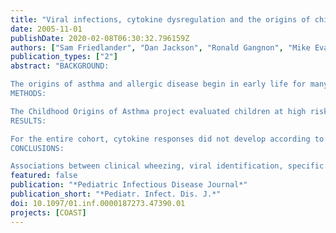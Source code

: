 ```yaml
---
title: "Viral infections, cytokine dysregulation and the origins of childhood asthma and allergic diseases"
date: 2005-11-01
publishDate: 2020-02-08T06:30:32.796159Z
authors: ["Sam Friedlander", "Dan Jackson", "Ronald Gangnon", "Mike Evans", "Zhanlai Li", "Kathy Roberg", "Beth Anderson", "Kirstin Carlson-Dakes", "Kiva Adler", "Stephanie Gilbertson-White", "Tressa Pappas", "Douglas Dasilva", "Chris Tisler", "Lisa Pleiss", "Lance Mikus", "Louis Rosenthal", "Peter Shult", "Carol Kirk", "Erik Reisdorf", "Sabine Hoffjan", "Jim Gern", "Rob Lemanske"]
publication_types: ["2"]
abstract: "BACKGROUND:

The origins of asthma and allergic disease begin in early life for many individuals. It is vital to understand the factors and/or events leading to their development.
METHODS:

The Childhood Origins of Asthma project evaluated children at high risk for asthma to study the relationships among viral infections, environmental factors, immune dysregulation, genetic factors, and the development of atopic diseases. Consequently wheezing illnesses, viral respiratory pathogen identification, and in vitro cytokine response profiles were comprehensively evaluated from birth to 3 years of age, and associations of the observed phenotypes with genetic polymorphisms were investigated.
RESULTS:

For the entire cohort, cytokine responses did not develop according to a strict T helper cell 1 or T helper cell 2 polarization pattern during infancy. Increased cord blood mononuclear cell phytohemagglutin-induced interferon-gamma responses of mononuclear cells were associated with decreased numbers of moderate to severe viral infections during infancy, especially among subjects with the greatest exposure to other children. In support of the hygiene hypothesis, an increased frequency of viral infections in infancy resulted in increased mitogen-induced interferon-gamma responses at 1 year of age. First year wheezing illnesses caused by respiratory viral infection were the strongest predictor of subsequent third year wheezing. Also, genotypic variation interacting with environmental factors, including day care, was associated with clinical and immunologic phenotypes that may precede the development of asthma.
CONCLUSIONS:

Associations between clinical wheezing, viral identification, specific cytokine responses and genetic variation provide insight into the immunopathogenesis of childhood asthma and allergic diseases."
featured: false
publication: "*Pediatric Infectious Disease Journal*"
publication_short: "*Pediatr. Infect. Dis. J.*"
doi: 10.1097/01.inf.0000187273.47390.01
projects: [COAST]
---
```


